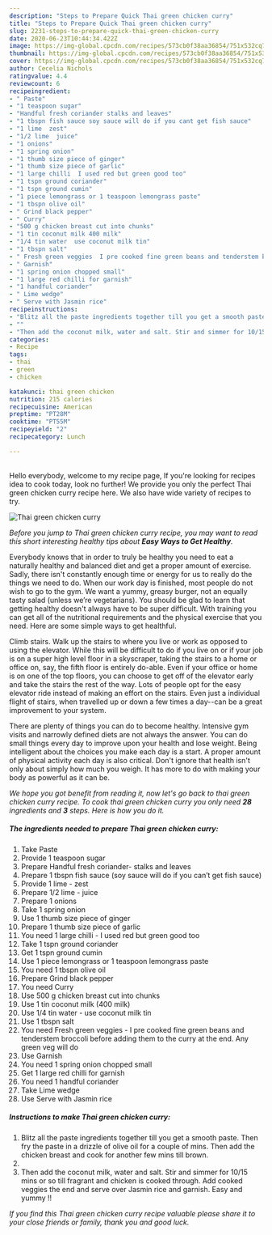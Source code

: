 ```yaml
---
description: "Steps to Prepare Quick Thai green chicken curry"
title: "Steps to Prepare Quick Thai green chicken curry"
slug: 2231-steps-to-prepare-quick-thai-green-chicken-curry
date: 2020-06-23T10:44:34.422Z
image: https://img-global.cpcdn.com/recipes/573cb0f38aa36854/751x532cq70/thai-green-chicken-curry-recipe-main-photo.jpg
thumbnail: https://img-global.cpcdn.com/recipes/573cb0f38aa36854/751x532cq70/thai-green-chicken-curry-recipe-main-photo.jpg
cover: https://img-global.cpcdn.com/recipes/573cb0f38aa36854/751x532cq70/thai-green-chicken-curry-recipe-main-photo.jpg
author: Cecelia Nichols
ratingvalue: 4.4
reviewcount: 6
recipeingredient:
- " Paste"
- "1 teaspoon sugar"
- "Handful fresh coriander stalks and leaves"
- "1 tbspn fish sauce soy sauce will do if you cant get fish sauce"
- "1 lime  zest"
- "1/2 lime  juice"
- "1 onions"
- "1 spring onion"
- "1 thumb size piece of ginger"
- "1 thumb size piece of garlic"
- "1 large chilli  I used red but green good too"
- "1 tspn ground coriander"
- "1 tspn ground cumin"
- "1 piece lemongrass or 1 teaspoon lemongrass paste"
- "1 tbspn olive oil"
- " Grind black pepper"
- " Curry"
- "500 g chicken breast cut into chunks"
- "1 tin coconut milk 400 milk"
- "1/4 tin water  use coconut milk tin"
- "1 tbspn salt"
- " Fresh green veggies  I pre cooked fine green beans and tenderstem broccoli before adding them to the curry at the end Any green veg will do"
- " Garnish"
- "1 spring onion chopped small"
- "1 large red chilli for garnish"
- "1 handful coriander"
- " Lime wedge"
- " Serve with Jasmin rice"
recipeinstructions:
- "Blitz all the paste ingredients together till you get a smooth paste. Then fry the paste in a drizzle of olive oil for a couple of mins. Then add the chicken breast and cook for another few mins till brown."
- ""
- "Then add the coconut milk, water and salt. Stir and simmer for 10/15 mins or so till fragrant and chicken is cooked through. Add cooked veggies the end and serve over Jasmin rice and garnish. Easy and yummy !!"
categories:
- Recipe
tags:
- thai
- green
- chicken

katakunci: thai green chicken 
nutrition: 215 calories
recipecuisine: American
preptime: "PT28M"
cooktime: "PT55M"
recipeyield: "2"
recipecategory: Lunch

---
```

<br>
Hello everybody, welcome to my recipe page, If you're looking for recipes idea to cook today, look no further! We provide you only the perfect Thai green chicken curry recipe here. We also have wide variety of recipes to try.
<br>


![Thai green chicken curry](https://img-global.cpcdn.com/recipes/573cb0f38aa36854/751x532cq70/thai-green-chicken-curry-recipe-main-photo.jpg)

<i>Before you jump to Thai green chicken curry recipe, you may want to read this short interesting healthy tips about <strong>Easy Ways to Get Healthy</strong>.</i>

Everybody knows that in order to truly be healthy you need to eat a naturally healthy and balanced diet and get a proper amount of exercise. Sadly, there isn't constantly enough time or energy for us to really do the things we need to do. When our work day is finished, most people do not wish to go to the gym. We want a yummy, greasy burger, not an equally tasty salad (unless we’re vegetarians). You should be glad to learn that getting healthy doesn't always have to be super difficult. With training you can get all of the nutritional requirements and the physical exercise that you need. Here are some simple ways to get healthful.

Climb stairs. Walk up the stairs to where you live or work as opposed to using the elevator. While this will be difficult to do if you live on or if your job is on a super high level floor in a skyscraper, taking the stairs to a home or office on, say, the fifth floor is entirely do-able. Even if your office or home is on one of the top floors, you can choose to get off of the elevator early and take the stairs the rest of the way. Lots of people opt for the easy elevator ride instead of making an effort on the stairs. Even just a individual flight of stairs, when travelled up or down a few times a day--can be a great improvement to your system. 

There are plenty of things you can do to become healthy. Intensive gym visits and narrowly defined diets are not always the answer. You can do small things every day to improve upon your health and lose weight. Being intelligent about the choices you make each day is a start. A proper amount of physical activity each day is also critical. Don't ignore that health isn't only about simply how much you weigh. It has more to do with making your body as powerful as it can be. 


<i>We hope you got benefit from reading it, now let's go back to thai green chicken curry recipe. To cook thai green chicken curry you only need <strong>28</strong> ingredients and <strong>3</strong> steps. Here is how you do it.
</i>

##### The ingredients needed to prepare Thai green chicken curry:

1. Take  Paste
1. Provide 1 teaspoon sugar
1. Prepare Handful fresh coriander- stalks and leaves
1. Prepare 1 tbspn fish sauce (soy sauce will do if you can’t get fish sauce)
1. Provide 1 lime - zest
1. Prepare 1/2 lime - juice
1. Prepare 1 onions
1. Take 1 spring onion
1. Use 1 thumb size piece of ginger
1. Prepare 1 thumb size piece of garlic
1. You need 1 large chilli - I used red but green good too
1. Take 1 tspn ground coriander
1. Get 1 tspn ground cumin
1. Use 1 piece lemongrass or 1 teaspoon lemongrass paste
1. You need 1 tbspn olive oil
1. Prepare  Grind black pepper
1. You need  Curry
1. Use 500 g chicken breast cut into chunks
1. Use 1 tin coconut milk (400 milk)
1. Use 1/4 tin water - use coconut milk tin
1. Use 1 tbspn salt
1. You need  Fresh green veggies - I pre cooked fine green beans and tenderstem broccoli before adding them to the curry at the end. Any green veg will do
1. Use  Garnish
1. You need 1 spring onion chopped small
1. Get 1 large red chilli for garnish
1. You need 1 handful coriander
1. Take  Lime wedge
1. Use  Serve with Jasmin rice


##### Instructions to make Thai green chicken curry:

1. Blitz all the paste ingredients together till you get a smooth paste. Then fry the paste in a drizzle of olive oil for a couple of mins. Then add the chicken breast and cook for another few mins till brown.
1. 
1. Then add the coconut milk, water and salt. Stir and simmer for 10/15 mins or so till fragrant and chicken is cooked through. Add cooked veggies the end and serve over Jasmin rice and garnish. Easy and yummy !!


<i>If you find this Thai green chicken curry recipe valuable please share it to your close friends or family, thank you and good luck.</i>
